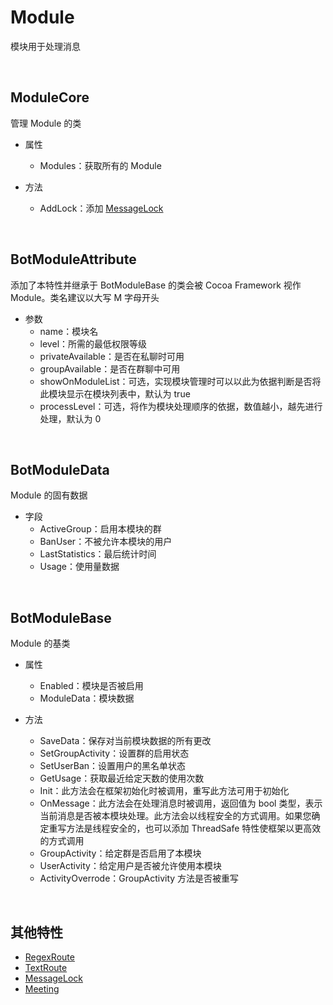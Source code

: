 # Module

模块用于处理消息

<br>

## ModuleCore
管理 Module 的类
- 属性
    - Modules：获取所有的 Module

- 方法
    - AddLock：添加 [MessageLock](./ModuleFeature/MessageLock.md)

<br>

## BotModuleAttribute
添加了本特性并继承于 BotModuleBase 的类会被 Cocoa Framework 视作 Module。类名建议以大写 M 字母开头
- 参数
    - name：模块名
    - level：所需的最低权限等级
    - privateAvailable：是否在私聊时可用
    - groupAvailable：是否在群聊中可用
    - showOnModuleList：可选，实现模块管理时可以以此为依据判断是否将此模块显示在模块列表中，默认为 true
    - processLevel：可选，将作为模块处理顺序的依据，数值越小，越先进行处理，默认为 0

<br>

## BotModuleData
Module 的固有数据
- 字段
    - ActiveGroup：启用本模块的群
    - BanUser：不被允许本模块的用户
    - LastStatistics：最后统计时间
    - Usage：使用量数据

<br>

## BotModuleBase
Module 的基类
- 属性
    - Enabled：模块是否被启用
    - ModuleData：模块数据

- 方法
    - SaveData：保存对当前模块数据的所有更改
    - SetGroupActivity：设置群的启用状态
    - SetUserBan：设置用户的黑名单状态
    - GetUsage：获取最近给定天数的使用次数
    - Init：此方法会在框架初始化时被调用，重写此方法可用于初始化
    - OnMessage：此方法会在处理消息时被调用，返回值为 bool 类型，表示当前消息是否被本模块处理。此方法会以线程安全的方式调用。如果您确定重写方法是线程安全的，也可以添加 ThreadSafe 特性使框架以更高效的方式调用
    - GroupActivity：给定群是否启用了本模块
    - UserActivity：给定用户是否被允许使用本模块
    - ActivityOverrode：GroupActivity 方法是否被重写

<br>

## 其他特性
- [RegexRoute](./ModuleFeature/RegexRoute.md)
- [TextRoute](./ModuleFeature/TextRoute.md)
- [MessageLock](./ModuleFeature/MessageLock.md)
- [Meeting](./ModuleFeature/Meeting.md)